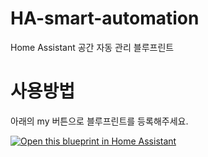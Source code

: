# HA-smart-automation
Home Assistant 공간 자동 관리 블루프린트

# 사용방법
아래의 my 버튼으로 블루프린트를 등록해주세요.


[![Open this blueprint in Home Assistant](https://my.home-assistant.io/badges/blueprint_import.svg)](https://my.home-assistant.io/redirect/blueprint_import/?blueprint_url=https://github.com/homeassistantlove/ha-smart-automation/main/blueprints/automation/homeassistantlove/smart-automation.yaml)
